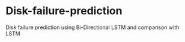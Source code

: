 # Disk-failure-prediction
Disk failure prediction using Bi-Directional LSTM and comparison with LSTM
